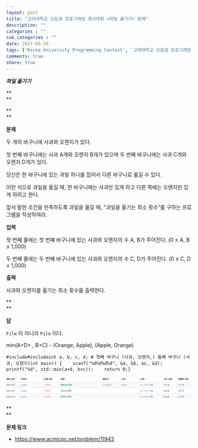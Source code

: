 ```yaml
---
layout: post
title: "고려대학교 신입생 프로그래밍 경시대회 <파일 옮기기> 문제"
description: ""
categories : ""
sub_categories : ""
date: 2017-05-26
tags: ['Korea University Programming Contest', '고려대학교 신입생 프로그래밍 경시대회']
comments: true
share: true
---
```


**_파일 옮기기_**

**  
**

**  
**

**문제**

  

두 개의 바구니에 사과와 오렌지가 있다.

첫 번째 바구니에는 사과 A개와 오렌지 B개가 있으며 두 번째 바구니에는 사과 C개와 오렌지 D개가 있다.

당신은 한 바구니에 있는 과일 하나를 집어서 다른 바구니로 옮길 수 있다.

  

이런 식으로 과일을 옮길 때, 한 바구니에는 사과만 있게 하고 다른 쪽에는 오렌지만 있게 하려고 한다.

앞서 말한 조건을 만족하도록 과일을 옮길 때, "과일을 옮기는 최소 횟수"를 구하는 프로그램을 작성하여라.

  

  

**입력**

  

첫 번째 줄에는 첫 번째 바구니에 있는 사과와 오렌지의 수 A, B가 주어진다. (0 ≤ A, B ≤ 1,000)

두 번째 줄에는 두 번째 바구니에 있는 사과와 오렌지의 수 C, D가 주어진다. (0 ≤ C, D ≤ 1,000)

  

  

**출력**

  

사과와 오렌지를 옮기는 최소 횟수를 출력한다.

  

**  
**

**답**

  

`File` 이 아니라 `Pile` 이다.

min(A+D+ , B+C) - (Orange, Apple), (Apple, Orange)

  

    #include#includeint a, b, c, d; # 첫째 바구니 (사과, 오렌지,) 둘째 바구니 (사과, 오렌지)int main() {    scanf("%d%d%d%d", &a, &b, &c, &d);    printf("%d", std::min(a+d, b+c));    return 0;}

  

![](/assets/images/posts/749/275B044C592B7CD51C44E4.PNG)

  

  

**  
**

**문제 링크**

  * <https://www.acmicpc.net/problem/11943>

  

